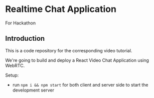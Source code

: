 # Realtime Chat Application
For Hackathon

## Introduction
This is a code repository for the corresponding video tutorial. 

We're going to build and deploy a React Video Chat Application using WebRTC.

Setup:
- run ```npm i && npm start``` for both client and server side to start the development server
